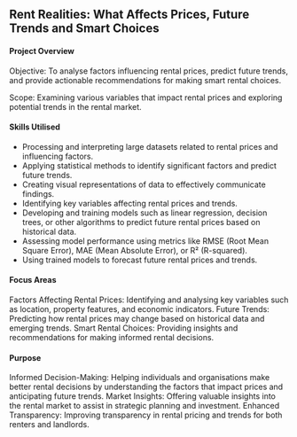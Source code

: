 ## Rent Realities: What Affects Prices, Future Trends and Smart Choices

#### Project Overview

Objective: To analyse factors influencing rental prices, predict future trends, and provide actionable recommendations for making smart rental choices.

Scope: Examining various variables that impact rental prices and exploring potential trends in the rental market.

#### Skills Utilised

- Processing and interpreting large datasets related to rental prices and influencing factors.
- Applying statistical methods to identify significant factors and predict future trends.
- Creating visual representations of data to effectively communicate findings.
- Identifying key variables affecting rental prices and trends.
- Developing and training models such as linear regression, decision trees, or other algorithms to predict future rental prices based on historical data.
- Assessing model performance using metrics like RMSE (Root Mean Square Error), MAE (Mean Absolute Error), or R² (R-squared).
- Using trained models to forecast future rental prices and trends.

#### Focus Areas
Factors Affecting Rental Prices: Identifying and analysing key variables such as location, property features, and economic indicators.
Future Trends: Predicting how rental prices may change based on historical data and emerging trends.
Smart Rental Choices: Providing insights and recommendations for making informed rental decisions.

#### Purpose
Informed Decision-Making: Helping individuals and organisations make better rental decisions by understanding the factors that impact prices and anticipating future trends.
Market Insights: Offering valuable insights into the rental market to assist in strategic planning and investment.
Enhanced Transparency: Improving transparency in rental pricing and trends for both renters and landlords.
